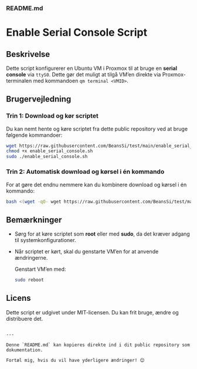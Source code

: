 ### **README.md**

# Enable Serial Console Script

## Beskrivelse
Dette script konfigurerer en Ubuntu VM i Proxmox til at bruge en **serial console** via `ttyS0`. Dette gør det muligt at tilgå VM’en direkte via Proxmox-terminalen med kommandoen `qm terminal <VMID>`.

## Brugervejledning

### Trin 1: Download og kør scriptet

Du kan nemt hente og køre scriptet fra dette public repository ved at bruge følgende kommandoer:
```bash
wget https://raw.githubusercontent.com/BeansSi/test/main/enable_serial_console.sh
chmod +x enable_serial_console.sh
sudo ./enable_serial_console.sh
```

### Trin 2: Automatisk download og kørsel i én kommando

For at gøre det endnu nemmere kan du kombinere download og kørsel i én kommando:

```bash
bash <(wget -qO- wget https://raw.githubusercontent.com/BeansSi/test/main/enable_serial_console.sh)
```

## Bemærkninger

- Sørg for at køre scriptet som **root** eller med **sudo**, da det kræver adgang til systemkonfigurationer.
- Når scriptet er kørt, skal du genstarte VM’en for at anvende ændringerne.
  
  Genstart VM’en med:
  ```bash
  sudo reboot
  ```

## Licens
Dette script er udgivet under MIT-licensen. Du kan frit bruge, ændre og distribuere det.
```

---

Denne `README.md` kan kopieres direkte ind i dit public repository som dokumentation.

Fortæl mig, hvis du vil have yderligere ændringer! 😊
